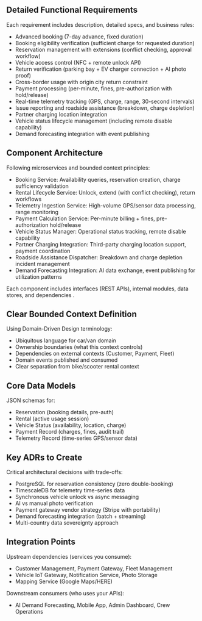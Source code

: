 ## Detailed Functional Requirements​
Each requirement includes description, detailed specs, and business rules:
  - Advanced booking (7-day advance, fixed duration)
  - Booking eligibility verification (sufficient charge for requested duration)
  - Reservation management with extensions (conflict checking, approval workflow)
  - Vehicle access control (NFC + remote unlock API)
  - Return verification (parking bay + EV charger connection + AI photo proof)
  - Cross-border usage with origin city return constraint
  - Payment processing (per-minute, fines, pre-authorization with hold/release)
  - Real-time telemetry tracking (GPS, charge, range, 30-second intervals)
  - Issue reporting and roadside assistance (breakdown, charge depletion)
  - Partner charging location integration
  - Vehicle status lifecycle management (including remote disable capability)
  - Demand forecasting integration with event publishing

## Component Architecture​
Following microservices and bounded context principles:
  - Booking Service: Availability queries, reservation creation, charge sufficiency validation
  - Rental Lifecycle Service: Unlock, extend (with conflict checking), return workflows
  - Telemetry Ingestion Service: High-volume GPS/sensor data processing, range monitoring
  - Payment Calculation Service: Per-minute billing + fines, pre-authorization hold/release
  - Vehicle Status Manager: Operational status tracking, remote disable capability
  - Partner Charging Integration: Third-party charging location support, payment coordination
  - Roadside Assistance Dispatcher: Breakdown and charge depletion incident management
  - Demand Forecasting Integration: AI data exchange, event publishing for utilization patterns

Each component includes interfaces (REST APIs), internal modules, data stores, and dependencies .

## Clear Bounded Context Definition​
Using Domain-Driven Design terminology:
  - Ubiquitous language for car/van domain
  - Ownership boundaries (what this context controls)
  - Dependencies on external contexts (Customer, Payment, Fleet)
  - Domain events published and consumed
  - Clear separation from bike/scooter rental context

## Core Data Models​
JSON schemas for:
  - Reservation (booking details, pre-auth)
  - Rental (active usage session)
  - Vehicle Status (availability, location, charge)
  - Payment Record (charges, fines, audit trail)
  - Telemetry Record (time-series GPS/sensor data)

## Key ADRs to Create​
Critical architectural decisions with trade-offs:
  - PostgreSQL for reservation consistency (zero double-booking)
  - TimescaleDB for telemetry time-series data
  - Synchronous vehicle unlock vs async messaging
  - AI vs manual photo verification
  - Payment gateway vendor strategy (Stripe with portability)
  - Demand forecasting integration (batch + streaming)
  - Multi-country data sovereignty approach

## Integration Points​
Upstream dependencies (services you consume):
  - Customer Management, Payment Gateway, Fleet Management
  - Vehicle IoT Gateway, Notification Service, Photo Storage
  - Mapping Service (Google Maps/HERE)

Downstream consumers (who uses your APIs):
  - AI Demand Forecasting, Mobile App, Admin Dashboard, Crew Operations 